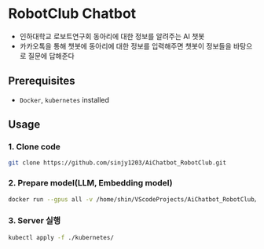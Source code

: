 # RobotClub Chatbot
- 인하대학교 로보트연구회 동아리에 대한 정보를 알려주는 AI 챗봇
- 카카오톡을 통해 챗봇에 동아리에 대한 정보를 입력해주면 챗봇이 정보들을 바탕으로 질문에 답해준다
## Prerequisites
- `Docker`, `kubernetes` installed
## Usage
### 1. Clone code
```bash
git clone https://github.com/sinjy1203/AiChatbot_RobotClub.git
```
### 2. Prepare model(LLM, Embedding model)
```bash
docker run --gpus all -v /home/shin/VScodeProjects/AiChatbot_RobotClub/models:/prepare_model/models sinjy1203/prepare-model
```
### 3. Server 실행
```bash
kubectl apply -f ./kubernetes/
```
